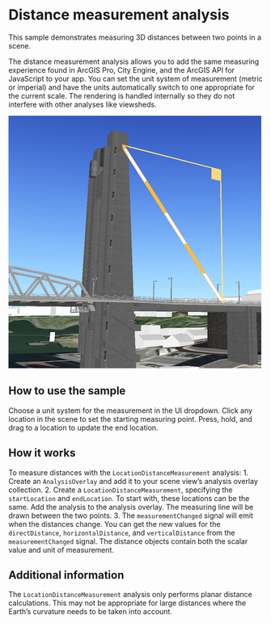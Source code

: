 # Distance measurement analysis

This sample demonstrates measuring 3D distances between two points in a
scene.

The distance measurement analysis allows you to add the same measuring
experience found in ArcGIS Pro, City Engine, and the ArcGIS API for
JavaScript to your app. You can set the unit system of measurement
(metric or imperial) and have the units automatically switch to one
appropriate for the current scale. The rendering is handled internally
so they do not interfere with other analyses like viewsheds.

![](screenshot.png)

## How to use the sample

Choose a unit system for the measurement in the UI dropdown. Click any
location in the scene to set the starting measuring point. Press, hold,
and drag to a location to update the end location.

## How it works

To measure distances with the `LocationDistanceMeasurement` analysis: 1.
Create an `AnalysisOverlay` and add it to your scene view’s analysis
overlay collection. 2. Create a `LocationDistanceMeasurement`,
specifying the `startLocation` and `endLocation`. To start with, these
locations can be the same. Add the analysis to the analysis overlay. The
measuring line will be drawn between the two points. 3. The
`measurementChanged` signal will emit when the distances change. You can
get the new values for the `directDistance`, `horizontalDistance`, and
`verticalDistance` from the `measurementChanged` signal. The distance
objects contain both the scalar value and unit of measurement.

## Additional information

The `LocationDistanceMeasurement` analysis only performs planar distance
calculations. This may not be appropriate for large distances where the
Earth’s curvature needs to be taken into account.
